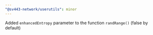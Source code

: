 ```yaml
---
"@sv443-network/userutils": minor
---
```


Added `enhancedEntropy` parameter to the function `randRange()` (false by default)
